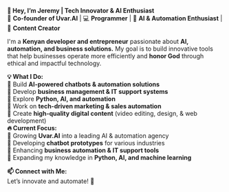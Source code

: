 **👋 Hey, I’m Jeremy | Tech Innovator & AI Enthusiast**  
🚀 **Co-founder of Uvar.AI** | 💻 **Programmer** | 🤖 **AI & Automation Enthusiast** | 🎥 **Content Creator**  

I'm a **Kenyan developer and entrepreneur** passionate about **AI, automation, and business solutions.** My goal is to build innovative tools that help businesses operate more efficiently and **honor God** through ethical and impactful technology.  

**💡 What I Do:**  
🔹 Build **AI-powered chatbots & automation solutions**  
🔹 Develop **business management & IT support systems**  
🔹 Explore **Python, AI, and automation**  
🔹 Work on **tech-driven marketing & sales automation**  
🔹 Create **high-quality digital content** (video editing, design, & web development)  
**🔥 Current Focus:**  
📌 Growing **Uvar.AI** into a leading AI & automation agency  
📌 Developing **chatbot prototypes** for various industries  
📌 Enhancing **business automation & IT support tools**  
📌 Expanding my knowledge in **Python, AI, and machine learning**  

**📫 Connect with Me:**  
Let’s innovate and automate! 🚀  
